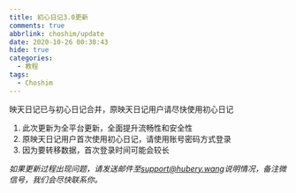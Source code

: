 ```yaml
---
title: 初心日记3.0更新
comments: true
abbrlink: choshim/update
date: 2020-10-26 00:30:43
hide: true
categories:
  - 教程
tags:
  - Choshim
---
```


映天日记已与初心日记合并，原映天日记用户请尽快使用初心日记

<!--more-->

1. 此次更新为全平台更新，全面提升流畅性和安全性
1. 原映天日记用户首次使用初心日记，请使用账号密码方式登录
1. 因为要转移数据，首次登录时间可能会较长

_如果更新过程出现问题，请发送邮件至[support@hubery.wang](support@hubery.wang)说明情况，备注微信号，我们会尽快联系你。_
